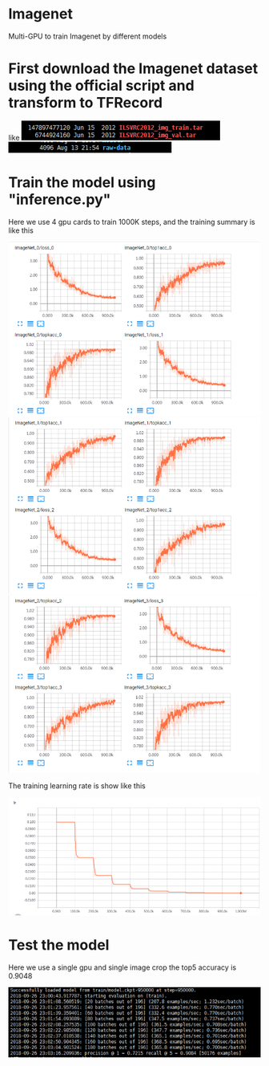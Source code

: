 # Imagenet
Multi-GPU to train Imagenet by different models

# First download the Imagenet dataset using the official script and transform to TFRecord

like 
![1](/img/1.png)
![2](/img/2.png)

# Train the model using "inference.py"

Here we use 4 gpu cards to train 1000K steps, and the training summary is like this 

![3](/img/3.png)
![4](/img/4.png)
![5](/img/5.png)

The training learning rate is show like this 

![6](/img/6.png)

# Test the model 

Here we use a single gpu and single image crop the top5 accuracy is 0.9048


![7](/img/7.png)
